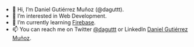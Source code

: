 - 👋 Hi, I’m Daniel Gutiérrez Muñoz (@daguttt).
- 👀 I’m interested in Web Development.
- 🌱 I’m currently learning [Firebase](https://firebase.google.com/).
- 📫 You can reach me on Twitter [@daguttt](https://twitter.com/daguttt) or LinkedIn [Daniel Gutiérrez Muñoz](https://linkedin.com/in/daguttt).

